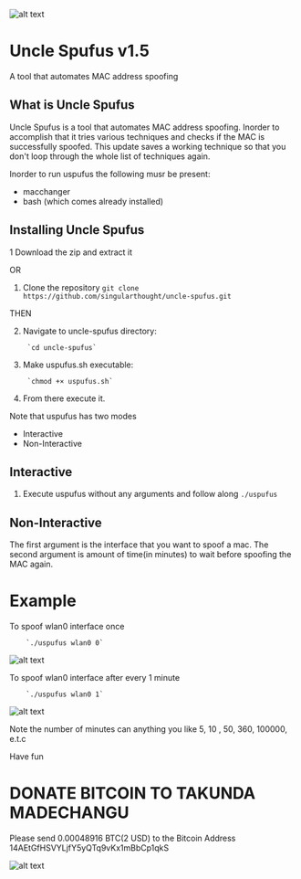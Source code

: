 ![alt text](https://github.com/singularthought/uncle-spufus/blob/master/pics/banner.png)

# Uncle Spufus v1.5
A tool that automates MAC address spoofing

## What is Uncle Spufus
Uncle Spufus is a tool that automates MAC 
address spoofing. Inorder to accomplish that
it tries various techniques and checks if the 
MAC is successfully spoofed. This update saves
a working technique so that you don't loop through
the whole list of techniques again.


Inorder to run uspufus the following musr be present:
* macchanger
* bash (which comes already installed)

## Installing Uncle Spufus
1 Download the zip and extract it

OR

1. Clone the repository
        `git clone https://github.com/singularthought/uncle-spufus.git`

THEN

2. Navigate to uncle-spufus directory:

        `cd uncle-spufus`

3. Make uspufus.sh executable:

        `chmod +× uspufus.sh`

4. From there execute it. 

Note that uspufus has two modes
* Interactive 
* Non-Interactive

## Interactive

1. Execute uspufus without any arguments and follow along
        `./uspufus`

## Non-Interactive

The first argument is the interface that you want to spoof a mac.
The second argument is amount of time(in minutes) to wait before spoofing the MAC
again.


# Example

To spoof wlan0 interface once

        `./uspufus wlan0 0`
        
![alt text](https://github.com/singularthought/uncle-spufus/blob/master/pics/non-int.png)

To spoof wlan0 interface after every 1 minute
        
        `./uspufus wlan0 1`
        
 ![alt text](https://github.com/singularthought/uncle-spufus/blob/master/pics/non-int2.png)

Note the number of minutes can anything you like 5, 10 , 50, 360, 100000, e.t.c

Have fun 


# DONATE BITCOIN TO TAKUNDA MADECHANGU

Please send 0.00048916 BTC(2 USD) to the Bitcoin Address 14AEtGfHSVYLjfY5yQTq9vKx1mBbCp1qkS

![alt text](https://github.com/singularthought/uncle-spufus/blob/master/pics/qr.png)


